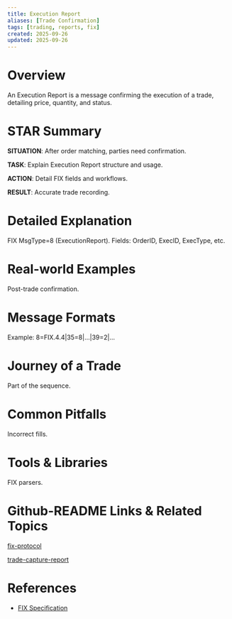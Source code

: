 ```yaml
---
title: Execution Report
aliases: [Trade Confirmation]
tags: [trading, reports, fix]
created: 2025-09-26
updated: 2025-09-26
---
```


# Overview

An Execution Report is a message confirming the execution of a trade, detailing price, quantity, and status.

# STAR Summary

**SITUATION**: After order matching, parties need confirmation.

**TASK**: Explain Execution Report structure and usage.

**ACTION**: Detail FIX fields and workflows.

**RESULT**: Accurate trade recording.

# Detailed Explanation

FIX MsgType=8 (ExecutionReport). Fields: OrderID, ExecID, ExecType, etc.

# Real-world Examples

Post-trade confirmation.

# Message Formats

Example: 8=FIX.4.4|35=8|...|39=2|...

# Journey of a Trade

Part of the sequence.

# Common Pitfalls

Incorrect fills.

# Tools & Libraries

FIX parsers.

# Github-README Links & Related Topics

[fix-protocol](../../protocols/fix-protocol/)

[trade-capture-report](../trade-capture-report/)

# References

- [FIX Specification](https://www.fixtrading.org/online-documents/fix-protocol-specification/)